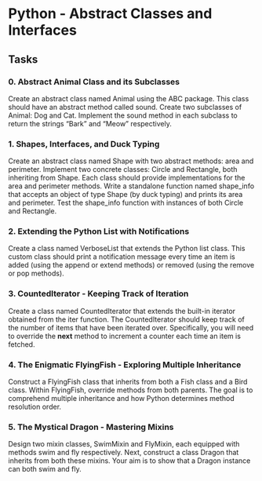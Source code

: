 # Python - Abstract Classes and Interfaces

## Tasks

### 0. Abstract Animal Class and its Subclasses
Create an abstract class named Animal using the ABC package. This class should have an abstract method called sound.
Create two subclasses of Animal: Dog and Cat. Implement the sound method in each subclass to return the strings “Bark” and “Meow” respectively.
### 1. Shapes, Interfaces, and Duck Typing
Create an abstract class named Shape with two abstract methods: area and perimeter.
Implement two concrete classes: Circle and Rectangle, both inheriting from Shape. Each class should provide implementations for the area and perimeter methods.
Write a standalone function named shape_info that accepts an object of type Shape (by duck typing) and prints its area and perimeter.
Test the shape_info function with instances of both Circle and Rectangle.
### 2. Extending the Python List with Notifications
Create a class named VerboseList that extends the Python list class. This custom class should print a notification message every time an item is added (using the append or extend methods) or removed (using the remove or pop methods).
### 3. CountedIterator - Keeping Track of Iteration
Create a class named CountedIterator that extends the built-in iterator obtained from the iter function. The CountedIterator should keep track of the number of items that have been iterated over. Specifically, you will need to override the __next__ method to increment a counter each time an item is fetched.
### 4. The Enigmatic FlyingFish - Exploring Multiple Inheritance
Construct a FlyingFish class that inherits from both a Fish class and a Bird class. Within FlyingFish, override methods from both parents. The goal is to comprehend multiple inheritance and how Python determines method resolution order.
### 5. The Mystical Dragon - Mastering Mixins
Design two mixin classes, SwimMixin and FlyMixin, each equipped with methods swim and fly respectively. Next, construct a class Dragon that inherits from both these mixins. Your aim is to show that a Dragon instance can both swim and fly.